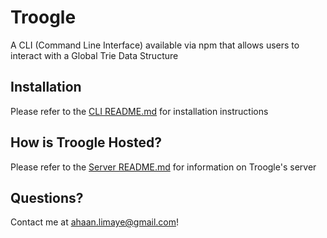 # Troogle
A CLI (Command Line Interface) available via npm that allows users to interact with a Global Trie Data Structure

## Installation
Please refer to the [CLI README.md](troogle-cli/README.md) for installation instructions

## How is Troogle Hosted?
Please refer to the [Server README.md](trie/README.md) for information on Troogle's server

## Questions?
Contact me at ahaan.limaye@gmail.com!
